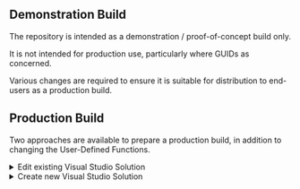 ## Demonstration Build

The repository is intended as a demonstration / proof-of-concept build only.

It is not intended for production use, particularly where GUIDs as concerned.

Various changes are required to ensure it is suitable for distribution to end-users as a production build.

## Production Build

Two approaches are available to prepare a production build, in addition to changing the User-Defined Functions.

<details><summary>Edit existing Visual Studio Solution</summary>
<p>

* Search *ALL* solution and project file for GUIDs

* Change all GUIDs to newly-created values.

</p>
</details> 

<details><summary>Create new Visual Studio Solution</summary>
<p>

This is the preferred approach.

Start Visual Studio and select `Create a New Project`.

Select [`Blank Solution`](/SCREENSHOTS/VISUAL_STUDIO_NEW_BLANK_SOLUTION.png)

https://learn.microsoft.com/en-us/visualstudio/get-started/tutorial-projects-solutions?view=vs-2022


</p>
</details> 





